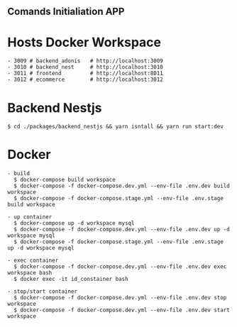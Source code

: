 ## Comands Initialiation APP

  # Hosts Docker Workspace
    - 3009 # backend_adonis   # http://localhost:3009
    - 3010 # backend_nest     # http://localhost:3010
    - 3011 # frontend         # http://localhost:8011
    - 3012 # ecommerce        # http://localhost:3012


  # Backend Nestjs
    $ cd ./packages/backend_nestjs && yarn isntall && yarn run start:dev
    
  # Docker
    - build
      $ docker-compose build workspace
      $ docker-compose -f docker-compose.dev.yml --env-file .env.dev build workspace
      $ docker-compose -f docker-compose.stage.yml --env-file .env.stage build workspace

    - up container
      $ docker-compose up -d workspace mysql
      $ docker-compose -f docker-compose.dev.yml --env-file .env.dev up -d workspace mysql 
      $ docker-compose -f docker-compose.stage.yml --env-file .env.stage up -d workspace mysql 

    - exec container
      $ docker-compose -f docker-compose.dev.yml --env-file .env.dev exec workspace bash  
      $ docker exec -it id_constainer bash

    - stop/start container
      $ docker-compose -f docker-compose.dev.yml --env-file .env.dev stop workspace
      $ docker-compose -f docker-compose.dev.yml --env-file .env.dev start workspace
